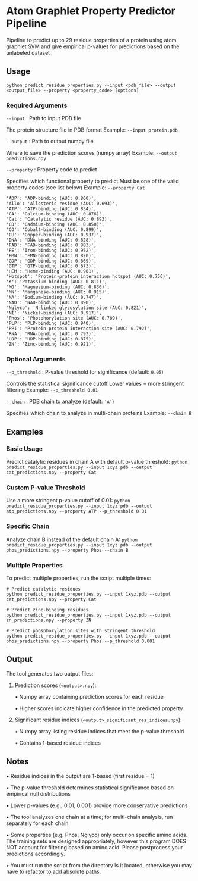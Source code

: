 # Atom Graphlet Property Predictor Pipeline
Pipeline to predict up to 29 residue properties of a protein using atom graphlet SVM and give empirical p-values for predictions based on the unlabeled dataset

## Usage

`python predict_residue_properties.py --input <pdb_file> --output <output_file> --property <property_code> [options]`

### Required Arguments

`--input` : Path to input PDB file

The protein structure file in PDB format
Example: `--input protein.pdb`


`--output` : Path to output numpy file

Where to save the prediction scores (numpy array)
Example: `--output predictions.npy`


`--property` : Property code to predict

Specifies which functional property to predict
Must be one of the valid property codes (see list below)
Example: `--property Cat`

    'ADP': 'ADP-binding (AUC: 0.860)',
    'Allo': 'Allosteric residue (AUC: 0.693)',
    'ATP': 'ATP-binding (AUC: 0.834)',
    'CA': 'Calcium-binding (AUC: 0.876)',
    'Cat': 'Catalytic residue (AUC: 0.893)',
    'CD': 'Cadmium-binding (AUC: 0.850)',
    'CO': 'Cobalt-binding (AUC: 0.899)',
    'CU': 'Copper-binding (AUC: 0.937)',
    'DNA': 'DNA-binding (AUC: 0.828)',
    'FAD': 'FAD-binding (AUC: 0.883)',
    'FE': 'Iron-binding (AUC: 0.952)',
    'FMN': 'FMN-binding (AUC: 0.820)',
    'GDP': 'GDP-binding (AUC: 0.869)',
    'GTP': 'GTP-binding (AUC: 0.673)',
    'HEM': 'Heme-binding (AUC: 0.901)',
    'Hotspot': 'Protein-protein interaction hotspot (AUC: 0.756)',
    'K': 'Potassium-binding (AUC: 0.811)',
    'MG': 'Magnesium-binding (AUC: 0.836)',
    'MN': 'Manganese-binding (AUC: 0.915)',
    'NA': 'Sodium-binding (AUC: 0.747)',
    'NAD': 'NAD-binding (AUC: 0.890)',
    'Nglyco': 'N-linked glycosylation site (AUC: 0.821)',
    'NI': 'Nickel-binding (AUC: 0.917)',
    'Phos': 'Phosphorylation site (AUC: 0.709)',
    'PLP': 'PLP-binding (AUC: 0.940)',
    'PPI': 'Protein-protein interaction site (AUC: 0.792)',
    'RNA': 'RNA-binding (AUC: 0.793)',
    'UDP': 'UDP-binding (AUC: 0.875)',
    'ZN': 'Zinc-binding (AUC: 0.921)',

### Optional Arguments

`--p_threshold` : P-value threshold for significance (default: `0.05`)

Controls the statistical significance cutoff
Lower values = more stringent filtering
Example: `--p_threshold 0.01`


`--chain` : PDB chain to analyze (default: `'A'`)

Specifies which chain to analyze in multi-chain proteins
Example: `--chain B`



## Examples

### Basic Usage

Predict catalytic residues in chain A with default p-value threshold:
`python predict_residue_properties.py --input 1xyz.pdb --output cat_predictions.npy --property Cat`

### Custom P-value Threshold

Use a more stringent p-value cutoff of 0.01:
`python predict_residue_properties.py --input 1xyz.pdb --output atp_predictions.npy --property ATP --p_threshold 0.01`

### Specific Chain

Analyze chain B instead of the default chain A:
`python predict_residue_properties.py --input 1xyz.pdb --output phos_predictions.npy --property Phos --chain B`

### Multiple Properties

To predict multiple properties, run the script multiple times:

```
# Predict catalytic residues
python predict_residue_properties.py --input 1xyz.pdb --output cat_predictions.npy --property Cat

# Predict zinc-binding residues
python predict_residue_properties.py --input 1xyz.pdb --output zn_predictions.npy --property ZN

# Predict phosphorylation sites with stringent threshold
python predict_residue_properties.py --input 1xyz.pdb --output phos_predictions.npy --property Phos --p_threshold 0.001
```

## Output

The tool generates two output files:

1. Prediction scores (`<output>.npy`):

    • Numpy array containing prediction scores for each residue

    • Higher scores indicate higher confidence in the predicted property


2. Significant residue indices (`<output>_significant_res_indices.npy`):

    • Numpy array listing residue indices that meet the p-value threshold

    • Contains 1-based residue indices

## Notes

• Residue indices in the output are 1-based (first residue = 1)

• The p-value threshold determines statistical significance based on empirical null distributions

• Lower p-values (e.g., 0.01, 0.001) provide more conservative predictions

• The tool analyzes one chain at a time; for multi-chain analysis, run separately for each chain

• Some properties (e.g. Phos, Nglyco) only occur on specific amino acids. The training sets are designed appropriately, however this program DOES NOT account for filtering based on amino acid. Please postprocess your predictions accordingly.

• You must run the script from the directory is it located, otherwise you may have to refactor to add absolute paths.

